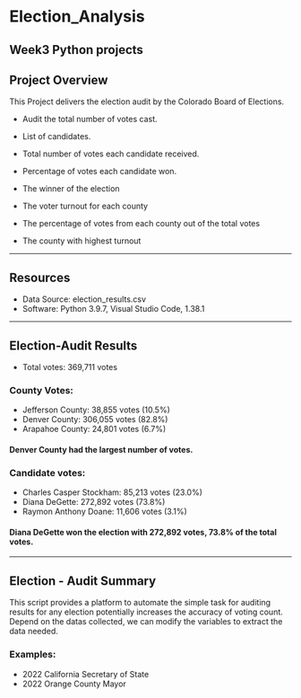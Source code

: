 # Election_Analysis
Week3 Python projects 
------------------------------------------------------------------------------------------------------------------------------------------------------------------
## Project Overview
This Project delivers the election audit by the Colorado Board of Elections.
- Audit the total number of votes cast.
- List of candidates. 
- Total number of votes each candidate received.
- Percentage of votes each candidate won.
- The winner of the election 

- The voter turnout for each county
- The percentage of votes from each county out of the total votes
- The county with highest turnout
-------------------------------------------------------------------------------------------------------------------------------------------------------------------
## Resources
- Data Source: election_results.csv
- Software: Python 3.9.7, Visual Studio Code, 1.38.1
-------------------------------------------------------------------------------------------------------------------------------------------------------------------
## Election-Audit Results
- Total votes: 369,711 votes
### County Votes:
- Jefferson County: 38,855 votes (10.5%)
- Denver County: 306,055 votes (82.8%)
- Arapahoe County: 24,801 votes (6.7%) 
#### Denver County had the largest number of votes.
### Candidate votes:
- Charles Casper Stockham: 85,213 votes (23.0%)
- Diana DeGette: 272,892 votes (73.8%)
- Raymon Anthony Doane: 11,606 votes (3.1%)
#### Diana DeGette won the election with 272,892 votes, 73.8% of the total votes. 
-------------------------------------------------------------------------------------------------------------------------------------------------------------------
## Election - Audit Summary
This script provides a platform to automate the simple task for auditing results for any election potentially increases the accuracy of voting count. Depend on the datas collected, we can modify the variables to extract the data needed. 
### Examples:
- 2022 California Secretary of State
- 2022 Orange County Mayor
